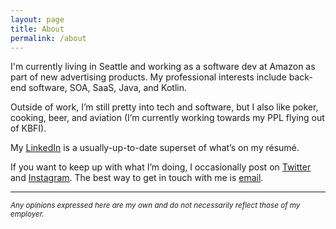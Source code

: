```yaml
---
layout: page
title: About
permalink: /about
---
```


I'm currently living in Seattle and working as a software dev at Amazon as part of new advertising products. My professional interests include back-end software, SOA, SaaS, Java, and Kotlin.  

Outside of work, I’m still pretty into tech and software, but I also like poker, cooking, beer, and aviation (I’m currently working towards my PPL flying out of KBFI).  

My [LinkedIn](https://www.linkedin.com/in/kevin-neumann-392a148a) is a usually-up-to-date superset of what’s on my résumé.  

If you want to keep up with what I’m doing, I occasionally post on [Twitter](https://twitter.com/neumee500) and [Instagram](https://instagram.com/neumee500). The best way to get in touch with me is [email](mailto:kevin@kneumann.org).  
  
---

<sup>*Any opinions expressed here are my own and do not necessarily reflect those of my employer.*</sup>
